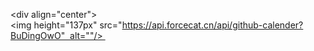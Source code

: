 [](https://api.forcecat.cn/api/github-calender?BuDingOwO)
<div align="center"><img height="137px" src="https://api.forcecat.cn/api/github-calender?BuDingOwO"  alt=""/> </div>